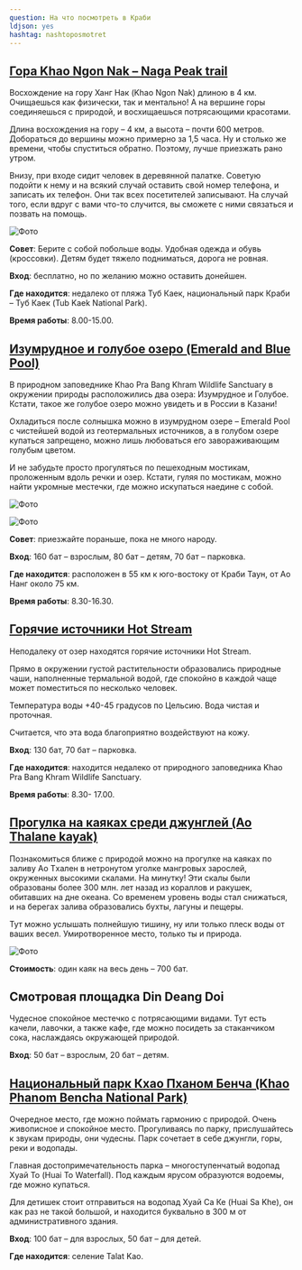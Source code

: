 ```yaml
---
question: На что посмотреть в Краби
ldjson: yes
hashtag: nashtoposmotret
---
```


## [Гора Khao Ngon Nak – Naga Peak trail](https://maps.app.goo.gl/XY8uLBD86fN6mi2k6)

Восхождение на гору Ханг Нак (Khao Ngon Nak) длиною в 4 км. Очищаешься как физически, так и ментально! А на вершине горы соединяешься с природой, и восхищаешься потрясающими красотами.

Длина восхождения на гору – 4 км, а высота – почти 600 метров. Добораться до вершины можно примерно за 1,5 часа. Ну и столько же времени, чтобы спуститься обратно. Поэтому, лучше приезжать рано утром.

Внизу, при входе сидит человек в деревянной палатке. Советую подойти к нему и на всякий случай оставить свой номер телефона, и записать их телефон. Они так всех посетителей записывают. На случай того, если вдруг с вами что-то случится, вы сможете с ними связаться и позвать на помощь.

![Фото](https://krabifaq.ru/assets/gora-nak.jpg)

**Совет**: Берите с собой побольше воды. Удобная одежда и обувь (кроссовки). Детям будет тяжело подниматься, дорога не ровная.

**Вход**: бесплатно, но по желанию можно оставить донейшен.

**Где находится**: недалеко от пляжа Туб Каек, национальный парк Краби – Туб Каек (Tub Kaek National Park).

**Время работы**: 8.00-15.00.

## [Изумрудное и голубое озеро (Emerald and Blue Pool)](https://maps.app.goo.gl/sBjTXYrejTP8LdcD9)

В природном заповеднике Khao Pra Bang Khram Wildlife Sanctuary в окружении природы расположились два озера: Изумрудное и Голубое. Кстати, такое же голубое озеро можно увидеть и в России в Казани!

Охладиться после солнышка можно в изумрудном озере – Emerald Pool с чистейшей водой из геотермальных источников, а в голубом озере купаться запрещено, можно лишь любоваться его завораживающим голубым цветом.

И не забудьте просто прогуляться по пешеходным мостикам, проложенным вдоль речки и озер. Кстати, гуляя по мостикам, можно найти укромные местечки, где можно искупаться наедине с собой.

![Фото](https://krabifaq.ru/assets/emerald-pool.jpg)

![Фото](https://krabifaq.ru/assets/emerald-pool3.jpg)

**Совет**: приезжайте пораньше, пока не много народу.

**Вход**: 160 бат – взрослым, 80 бат – детям, 70 бат – парковка.

**Где находится**: расположен в 55 км к юго-востоку от Краби Таун, от Ао Нанг около 75 км.

**Время работы**: 8.30-16.30.

## [Горячие источники Hot Stream](https://maps.app.goo.gl/4P8DG8yKBRK3eD1V7)

Неподалеку от озер находятся горячие источники Hot Stream.

Прямо в окружении густой растительности образовались природные чаши, наполненные термальной водой, где спокойно в каждой чаще может поместиться по несколько человек.

Температура воды +40-45 градусов по Цельсию. Вода чистая и проточная.

Считается, что эта вода благоприятно воздействуют на кожу.

**Вход**: 130 бат, 70 бат – парковка.

**Где находится**: находится недалеко от природного заповедника Khao Pra Bang Khram Wildlife Sanctuary.

**Время работы**: 8.30- 17.00.

## [Прогулка на каяках среди джунглей (Ao Thalane kayak)](https://maps.app.goo.gl/vAR4kBxg1mfZBgN1A)

Познакомиться ближе с природой можно на прогулке на каяках по заливу Ао Tхален в нетронутом уголке мангровых зарослей, окруженных высокими скалами. На минутку! Эти скалы были образованы более 300 млн. лет назад из кораллов и ракушек, обитавших на дне океана. Со временем уровень воды стал снижаться, и на берегах залива образовались бухты, лагуны и пещеры.

Тут можно услышать полнейшую тишину, ну или только плеск воды от ваших весел. Умиротворенное место, только ты и природа.

![Фото](https://krabifaq.ru/assets/kayak2.jpg)

**Стоимость**: один каяк на весь день – 700 бат.

## Смотровая площадка Din Deang Doi

Чудесное спокойное местечко с потрясающими видами. Тут есть качели, лавочки, а также кафе, где можно посидеть за стаканчиком сока, наслаждаясь окружающей природой.

**Вход**: 50 бат – взрослым, 20 бат – детям.

## [Национальный парк Кхао Пханом Бенча (Khao Phanom Bencha National Park)](https://maps.app.goo.gl/ngGS9qfa9D3HLoy1A)

Очередное место, где можно поймать гармонию с природой. Очень живописное и спокойное место. Прогуливаясь по парку, прислушайтесь к звукам природы, они чудесны. Парк сочетает в себе джунгли, горы, реки и водопады.

Главная достопримечательность парка – многоступенчатый водопад Хуай То (Huai To Waterfall). Под каждым ярусом образуются водоемы, где можно купаться.

Для детишек стоит отправиться на водопад Хуай Са Ке (Huai Sa Khe), он как раз не такой большой, и находится буквально в 300 м от административного здания.


**Вход**: 100 бат – для взрослых, 50 бат – для детей.

**Где находится**: селение Talat Kao.





